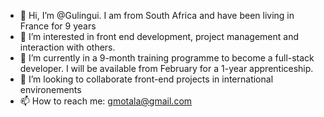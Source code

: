 - 👋 Hi, I’m @Gulingui. I am from South Africa and have been living in France for 9 years
- 👀 I’m interested in front end development, project management and interaction with others. 
- 🌱 I’m currently in a 9-month training programme to become a full-stack developer. I will be available from February for a 1-year apprenticeship.
- 💞️ I’m looking to collaborate front-end projects in international environements
- 📫 How to reach me: gmotala@gmail.com

<!---
Gulingui/Gulingui is a ✨ special ✨ repository because its `README.md` (this file) appears on your GitHub profile.
You can click the Preview link to take a look at your changes.
--->
